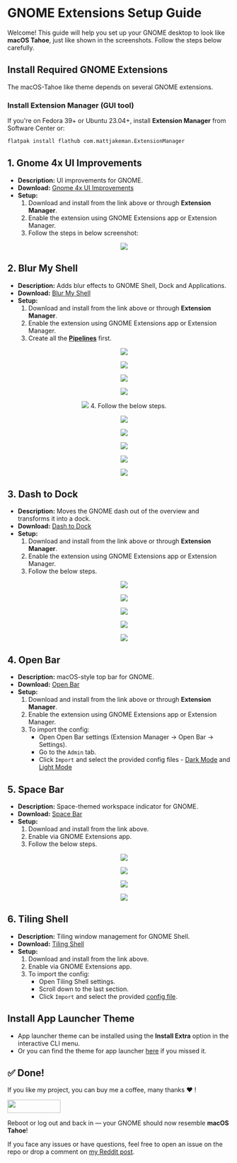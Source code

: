 # GNOME Extensions Setup Guide

Welcome! This guide will help you set up your GNOME desktop to look like **macOS Tahoe**, just like shown in the screenshots. Follow the steps below carefully.

## Install Required GNOME Extensions

The macOS-Tahoe like theme depends on several GNOME extensions.

### Install Extension Manager (GUI tool)

If you're on Fedora 39+ or Ubuntu 23.04+, install **Extension Manager** from Software Center or:

```bash
flatpak install flathub com.mattjakeman.ExtensionManager
```

## 1. Gnome 4x UI Improvements

- **Description:** UI improvements for GNOME.
- **Download:** [Gnome 4x UI Improvements](https://extensions.gnome.org/extension/4158/gnome-40-ui-improvements/)
- **Setup:**
  1. Download and install from the link above or through **Extension Manager**.
  2. Enable the extension using GNOME Extensions app or Extension Manager.
  3. Follow the steps in below screenshot:
  <p align="center"> <img src="extensions/4x/image.png"/> </p>

## 2. Blur My Shell

- **Description:** Adds blur effects to GNOME Shell, Dock and Applications.
- **Download:** [Blur My Shell](https://extensions.gnome.org/extension/3193/blur-my-shell/)
- **Setup:**
  1. Download and install from the link above or through **Extension Manager**.
  2. Enable the extension using GNOME Extensions app or Extension Manager.
  3. Create all the [**Pipelines**](extensions/blur-my-shell/pipelines/) first.
  <p align="center"> <img src="extensions/blur-my-shell/pipelines/default-rounded.png">
  <p align="center"> <img src="extensions/blur-my-shell/pipelines/default.png">
  <p align="center"> <img src="extensions/blur-my-shell/pipelines/dock.png">
  <p align="center"> <img src="extensions/blur-my-shell/pipelines/lock-screen.png">
  <p align="center"> <img src="extensions/blur-my-shell/pipelines/panel.png">
  4. Follow the below steps.
  <p align="center"> <img src="extensions/blur-my-shell/step1.png">
  <p align="center"> <img src="extensions/blur-my-shell/step2.png">
  <p align="center"> <img src="extensions/blur-my-shell/step3.png">
  <p align="center"> <img src="extensions/blur-my-shell/step4.png">
  <p align="center"> <img src="extensions/blur-my-shell/step5.png">

## 3. Dash to Dock

- **Description:** Moves the GNOME dash out of the overview and transforms it into a dock.
- **Download:** [Dash to Dock](https://extensions.gnome.org/extension/307/dash-to-dock/)
- **Setup:**
  1. Download and install from the link above or through **Extension Manager**.
  2. Enable the extension using GNOME Extensions app or Extension Manager.
  3. Follow the below steps.
  <p align="center"> <img src="extensions/dash-to-dock/step1.png">
  <p align="center"> <img src="extensions/dash-to-dock/step2-1.png">
  <p align="center"> <img src="extensions/dash-to-dock/step2-2.png">
  <p align="center"> <img src="extensions/dash-to-dock/step3.png">
  <p align="center"> <img src="extensions/dash-to-dock/step4.png">

## 4. Open Bar

- **Description:** macOS-style top bar for GNOME.
- **Download:** [Open Bar](https://extensions.gnome.org/extension/6580/open-bar/)
- **Setup:**
  1. Download and install from the link above or through **Extension Manager**.
  2. Enable the extension using GNOME Extensions app or Extension Manager.
  3. To import the config:
     - Open Open Bar settings (Extension Manager → Open Bar → Settings).
     - Go to the `Admin` tab.
     - Click `Import` and select the provided config files - [Dark Mode](extensions/openBar/Tahoe-Dark) and [Light Mode](extensions/openBar/Tahoe-Light)

## 5. Space Bar

- **Description:** Space-themed workspace indicator for GNOME.
- **Download:** [Space Bar](https://extensions.gnome.org/extension/5090/space-bar/)
- **Setup:**
  1. Download and install from the link above.
  2. Enable via GNOME Extensions app.
  3. Follow the below steps.
  <p align="center"> <img src="extensions/space-bar/step1.png">
  <p align="center"> <img src="extensions/space-bar/step2.png">
  <p align="center"> <img src="extensions/space-bar/step3.png">
  <p align="center"> <img src="extensions/space-bar/step4.png">

## 6. Tiling Shell

- **Description:** Tiling window management for GNOME Shell.
- **Download:** [Tiling Shell](https://extensions.gnome.org/extension/7065/tiling-shell/)
- **Setup:**
  1. Download and install from the link above.
  2. Enable via GNOME Extensions app.
  3. To import the config:
     - Open Tiling Shell settings.
     - Scroll down to the last section.
     - Click `Import` and select the provided [config file](extensions/tiling-shell/tilingshell-settings.txt).

## Install App Launcher Theme

- App launcher theme can be installed using the **Install Extra** option in the interactive CLI menu.
- Or you can find the theme for app launcher [here](https://github.com/kayozxo/ulauncher-liquid-glass) if you missed it.

## ✅ Done!

If you like my project, you can buy me a coffee, many thanks ❤️ !

<a href="https://www.buymeacoffee.com/kayozxo"><img src="screenshots/bmc-button.png" width="120" height="30"/></a>

Reboot or log out and back in — your GNOME should now resemble **macOS Tahoe**!

If you face any issues or have questions, feel free to open an issue on the repo or drop a comment on [my Reddit post](https://www.reddit.com/r/unixporn/comments/1ogcgqg/gnome_macos_tahoe_v060/?utm_source=share&utm_medium=web3x&utm_name=web3xcss&utm_term=1&utm_content=share_button).
